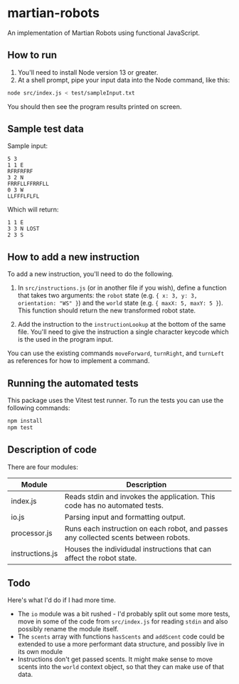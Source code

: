 # martian-robots

An implementation of Martian Robots using functional JavaScript.

## How to run

1. You'll need to install Node version 13 or greater.
2. At a shell prompt, pipe your input data into the Node command, like this:

```bash
node src/index.js < test/sampleInput.txt
```

You should then see the program results printed on screen.

## Sample test data

Sample input:

```
5 3
1 1 E
RFRFRFRF
3 2 N
FRRFLLFFRRFLL
0 3 W
LLFFFLFLFL
```

Which will return:

```
1 1 E
3 3 N LOST
2 3 S
```

## How to add a new instruction

To add a new instruction, you'll need to do the following.

1. In `src/instructions.js` (or in another file if you wish), define a function that takes two arguments: the `robot` state (e.g. `{ x: 3, y: 3, orientation: "WS" }`) and the `world` state (e.g. `{ maxX: 5, maxY: 5 }`). This function should return the new transformed robot state.

2. Add the instruction to the `instructionLookup` at the bottom of the same file. You'll need to give the instruction a single character keycode which is the used in the program input.

You can use the existing commands `moveForward`, `turnRight`, and `turnLeft` as references for how to implement a command.

## Running the automated tests

This package uses the Vitest test runner. To run the tests you can use the following commands:

```bash
npm install
npm test
```

## Description of code

There are four modules:

| Module | Description |
| ------ | ----------- |
| index.js | Reads stdin and invokes the application. This code has no automated tests.|
| io.js | Parsing input and formatting output. |
| processor.js | Runs each instruction on each robot, and passes any collected scents between robots. |
| instructions.js | Houses the individudal instructions that can affect the robot state. |

## Todo

Here's what I'd do if I had more time.

* The `io` module was a bit rushed - I'd probably split out some more tests, move in some of the code from `src/index.js` for reading `stdin` and also possibly rename the module itself.
* The `scents` array with functions `hasScents` and `addScent` code could be extended to use a more performant data structure, and possibly live in its own module
* Instructions don't get passed scents. It might make sense to move scents into the `world` context object, so that they can make use of that data.

